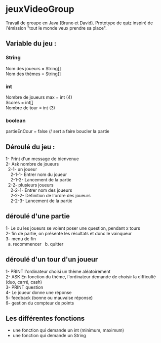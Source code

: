 # jeuxVideoGroup

Travail de groupe en Java (Bruno et David).
Prototype de quiz inspiré de l'émission "tout le monde veux prendre sa place".

## Variable du jeu :

### String
Nom des joueurs = String[]  
Nom des thèmes = String[]

### int
Nombre de joueurs max = int (4)  
Scores = int[]  
Nombre de tour = int (3)

### boolean
partieEnCour = false // sert a faire boucler la partie 

## Déroulé du jeu :

1- Print d'un message de bienvenue  
2- Ask nombre de joueurs  
&nbsp;&nbsp;2-1- un joueur  
&nbsp;&nbsp;&nbsp;&nbsp;2-1-1- Entrer nom du joueur  
&nbsp;&nbsp;&nbsp;&nbsp;2-1-2- Lancement de la partie  
&nbsp;&nbsp;2-2- plusieurs joueurs  
&nbsp;&nbsp;&nbsp;&nbsp;2-2-1- Entrer nom des joueurs  
&nbsp;&nbsp;&nbsp;&nbsp;2-2-2- Définition de l'ordre des joueurs  
&nbsp;&nbsp;&nbsp;&nbsp;2-2-3- Lancement de la partie  

## déroulé d'une partie

1- Le ou les joueurs se voient poser une question, pendant x tours  
2- fin de partie, on présente les résultats et donc le vainqueur  
3- menu de fin  
&nbsp;&nbsp;a. recommencer
&nbsp;&nbsp;b. quitter

## déroulé d'un tour d'un joueur

1- PRINT l'ordinateur choisi un thème aléatoirement  
2- ASK En fonction du thème, l'ordinateur demande de choisir la difficulté (duo, carré, cash)  
3- PRINT question  
4- Le joueur donne une réponse  
5- feedback (bonne ou mauvaise réponse)  
6- gestion du compteur de points  

## Les différentes fonctions

- une fonction qui demande un int (minimum, maximum)  
- une fonction qui demande un String
